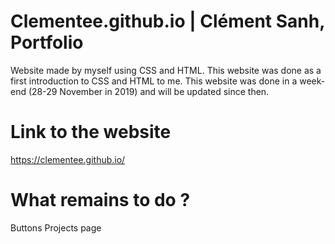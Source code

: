 # Clementee.github.io | Clément Sanh, Portfolio

Website made by myself using CSS and HTML. This website was done as a first introduction to CSS and HTML to me. 
This website was done in a week-end (28-29 November in 2019) and will be updated since then.

# Link to the website

https://clementee.github.io/

# What remains to do ?

Buttons
Projects page
